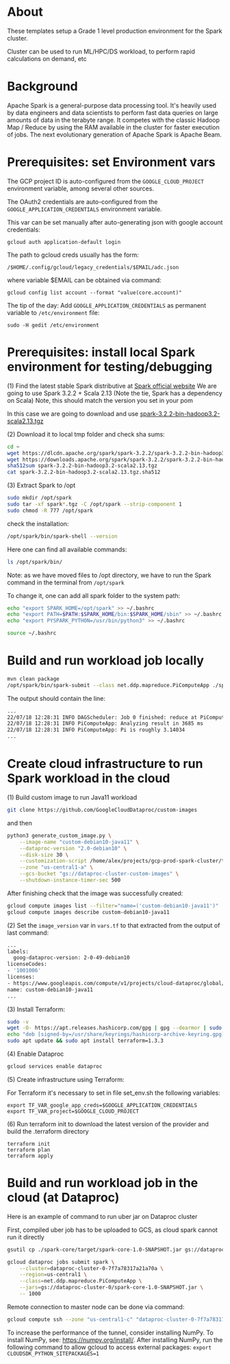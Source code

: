 # About

These templates setup a Grade 1 level production environment for the Spark cluster.

Cluster can be used to run ML/HPC/DS workload, to perform rapid calculations on demand, etc

# Background

Apache Spark is a general-purpose data processing tool. 
It's heavily used by data engineers and data scientists to perform fast data queries on large amounts of data in the terabyte range. 
It competes with the classic Hadoop Map / Reduce by using the RAM available in the cluster for faster execution of jobs. 
The next evolutionary generation of Apache Spark is Apache Beam.


# Prerequisites: set Environment vars

The GCP project ID is auto-configured from the `GOOGLE_CLOUD_PROJECT` environment variable, among several other sources. 

The OAuth2 credentials are auto-configured from the `GOOGLE_APPLICATION_CREDENTIALS` environment variable.

This var can be set manually after auto-generating json with google account credentials:

```
gcloud auth application-default login
```


The path to gcloud creds usually has the form:

```
/$HOME/.config/gcloud/legacy_credentials/$EMAIL/adc.json
```

where variable $EMAIL can be obtained via command:

```
gcloud config list account --format "value(core.account)"
```

The tip of the day: 
Add `GOOGLE_APPLICATION_CREDENTIALS` as permanent variable to `/etc/environment` file:

```
sudo -H gedit /etc/environment
```

# Prerequisites: install local Spark environment for testing/debugging

(1) Find the latest stable Spark distributive at [Spark official website](https://spark.apache.org/downloads.html)
We are going to use Spark 3.2.2 + Scala 2.13 (Note the tie, Spark has a dependency on Scala)
Note, this should match the version you set in your pom

In this case we are going to download and use 
[spark-3.2.2-bin-hadoop3.2-scala2.13.tgz](https://www.apache.org/dyn/closer.lua/spark/spark-3.2.2/spark-3.2.2-bin-hadoop3.2-scala2.13.tgz)

(2) Download it to local tmp folder and check sha sums:

```bash
cd ~
wget https://dlcdn.apache.org/spark/spark-3.2.2/spark-3.2.2-bin-hadoop3.2-scala2.13.tgz
wget https://downloads.apache.org/spark/spark-3.2.2/spark-3.2.2-bin-hadoop3.2-scala2.13.tgz.sha512
sha512sum spark-3.2.2-bin-hadoop3.2-scala2.13.tgz
cat spark-3.2.2-bin-hadoop3.2-scala2.13.tgz.sha512
```

(3) Extract Spark to /opt

```bash
sudo mkdir /opt/spark
sudo tar -xf spark*.tgz -C /opt/spark --strip-component 1
sudo chmod -R 777 /opt/spark
```

check the installation:

```bash
/opt/spark/bin/spark-shell --version
```

Here one can find all available commands: 

```bash
ls /opt/spark/bin/
``` 

Note: as we have moved files to /opt directory, we have to run the Spark command in the terminal from `/opt/spark`

To change it, one can add all spark folder to the system path:

```bash
echo "export SPARK_HOME=/opt/spark" >> ~/.bashrc
echo "export PATH=$PATH:$SPARK_HOME/bin:$SPARK_HOME/sbin" >> ~/.bashrc
echo "export PYSPARK_PYTHON=/usr/bin/python3" >> ~/.bashrc

source ~/.bashrc
```

# Build and run workload job locally

```bash
mvn clean package
/opt/spark/bin/spark-submit --class net.ddp.mapreduce.PiComputeApp ./spark-core/target/spark-core-1.0-SNAPSHOT.jar
```
The output should contain the line:

```bash
...
22/07/18 12:28:31 INFO DAGScheduler: Job 0 finished: reduce at PiComputeApp.java:93, took 1.640840 s
22/07/18 12:28:31 INFO PiComputeApp: Analyzing result in 3685 ms
22/07/18 12:28:31 INFO PiComputeApp: Pi is roughly 3.14034
...
```

# Create cloud infrastructure to run Spark workload in the cloud

(1) Build custom image to run Java11 workload

```bash
git clone https://github.com/GoogleCloudDataproc/custom-images
```

and then

```bash
python3 generate_custom_image.py \
    --image-name "custom-debian10-java11" \
    --dataproc-version "2.0-debian10" \
    --disk-size 30 \
    --customization-script /home/alex/projects/gcp-prod-spark-cluster/terraform/data/custom-image.sh \
    --zone "us-central1-a" \
    --gcs-bucket "gs://dataproc-cluster-custom-images" \
    --shutdown-instance-timer-sec 500
```
After finishing check that the image  was successfully created:

```bash
gcloud compute images list --filter="name=('custom-debian10-java11')"
gcloud compute images describe custom-debian10-java11
```

(2) Set the `image_version` var in `vars.tf` to that extracted from the output of last command:

```bash
...
labels:
  goog-dataproc-version: 2-0-49-debian10
licenseCodes:
- '1001006'
licenses:
- https://www.googleapis.com/compute/v1/projects/cloud-dataproc/global/licenses/dataproc
name: custom-debian10-java11
...
```

(3) Install Terraform:

```bash
sudo -v
wget -O- https://apt.releases.hashicorp.com/gpg | gpg --dearmor | sudo tee /usr/share/keyrings/hashicorp-archive-keyring.gpg
echo "deb [signed-by=/usr/share/keyrings/hashicorp-archive-keyring.gpg] https://apt.releases.hashicorp.com $(lsb_release -cs) main" | sudo tee /etc/apt/sources.list.d/hashicorp.list
sudo apt update && sudo apt install terraform=1.3.3
```

(4) Enable Dataproc

```bash
gcloud services enable dataproc
```

(5) Create infrastructure using Terraform:

For Terraform it's necessary to set in file set_env.sh the following variables:

```
export TF_VAR_google_app_creds=$GOOGLE_APPLICATION_CREDENTIALS
export TF_VAR_project=$GOOGLE_CLOUD_PROJECT
```
(6) Run terraform init to download the latest version of the provider and build the .terraform directory

```
terraform init
terraform plan
terraform apply
```
# Build and run workload job in the cloud (at Dataproc)

Here is an example of command to run uber jar on Dataproc cluster

First, compiled uber job has to be uploaded to GCS, as cloud spark cannot run it directly

```bash
gsutil cp ./spark-core/target/spark-core-1.0-SNAPSHOT.jar gs://dataproc-cluster-0/spark-core-1.0-SNAPSHOT.jar
```

```bash
gcloud dataproc jobs submit spark \
    --cluster=dataproc-cluster-0-7f7a78317a21a70a \
    --region=us-central1 \
    --class=net.ddp.mapreduce.PiComputeApp \
    --jars=gs://dataproc-cluster-0/spark-core-1.0-SNAPSHOT.jar \
    -- 1000
```



Remote connection to master node can be done via command:


```bash
gcloud compute ssh --zone "us-central1-c" "dataproc-cluster-0-7f7a78317a21a70a-m"  --tunnel-through-iap --project "message-multi-processor"
```

To increase the performance of the tunnel, consider installing NumPy. To install NumPy, see: https://numpy.org/install/.
After installing NumPy, run the following command to allow gcloud to access  external packages: `export CLOUDSDK_PYTHON_SITEPACKAGES=1`